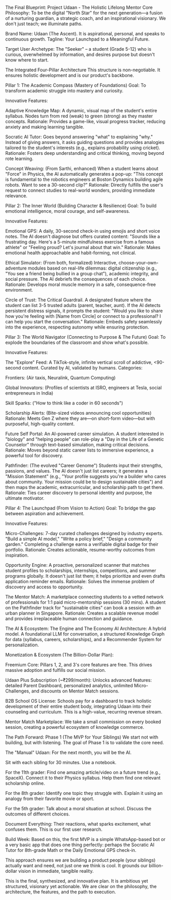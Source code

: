 The Final Blueprint: Project Udaan - The Holistic Lifelong Mentor
Core Philosophy: To be the digital "North Star" for the next generation—a fusion of a nurturing guardian, a strategic coach, and an inspirational visionary. We don't just teach; we illuminate paths.

Brand Name: Udaan (The Ascent). It is aspirational, personal, and speaks to continuous growth.
Tagline: Your Launchpad to a Meaningful Future.

Target User Archetype: The "Seeker" – a student (Grade 5-12) who is curious, overwhelmed by information, and desires purpose but doesn't know where to start.

The Integrated Four-Pillar Architecture
This structure is non-negotiable. It ensures holistic development and is our product's backbone.

Pillar 1: The Academic Compass (Mastery of Foundations)
Goal: To transform academic struggle into mastery and curiosity.

Innovative Features:

Adaptive Knowledge Map: A dynamic, visual map of the student's entire syllabus. Nodes turn from red (weak) to green (strong) as they master concepts. Rationale: Provides a game-like, visual progress tracker, reducing anxiety and making learning tangible.

Socratic AI Tutor: Goes beyond answering "what" to explaining "why." Instead of giving answers, it asks guiding questions and provides analogies tailored to the student's interests (e.g., explains probability using cricket). Rationale: Fosters deep understanding and critical thinking, moving beyond rote learning.

Concept Weaving: (From Sarthi, enhanced) When a student learns about "Force" in Physics, the AI automatically generates a pop-up: "This concept is fundamental to the robotics engineers at Boston Dynamics building agile robots. Want to see a 30-second clip?" Rationale: Directly fulfills the user's request to connect studies to real-world wonders, providing immediate relevance.

Pillar 2: The Inner World (Building Character & Resilience)
Goal: To build emotional intelligence, moral courage, and self-awareness.

Innovative Features:

Emotional GPS: A daily, 30-second check-in using emojis and short voice notes. The AI doesn't diagnose but offers curated content: "Sounds like a frustrating day. Here's a 5-minute mindfulness exercise from a famous athlete" or "Feeling proud? Let's journal about that win." Rationale: Makes emotional health approachable and habit-forming, not clinical.

Ethical Simulator: (From both, formalized) Interactive, choose-your-own-adventure modules based on real-life dilemmas: digital citizenship (e.g., "You see a friend being bullied in a group chat"), academic integrity, and social pressure. The AI debriefs the consequences of each choice. Rationale: Develops moral muscle memory in a safe, consequence-free environment.

Circle of Trust: The Critical Guardrail. A designated feature where the student can list 3-5 trusted adults (parent, teacher, aunt). If the AI detects persistent distress signals, it prompts the student: "Would you like to share how you're feeling with [Name from Circle] or connect to a professional? I can help you start the conversation." Rationale: Embeds safety seamlessly into the experience, respecting autonomy while ensuring protection.

Pillar 3: The World Navigator (Connecting to Purpose & The Future)
Goal: To explode the boundaries of the classroom and show what's possible.

Innovative Features:

The "Explore" Feed: A TikTok-style, infinite vertical scroll of addictive, <90-second content. Curated by AI, validated by humans. Categories:

Frontiers: (Air taxis, Neuralink, Quantum Computing)

Global Innovators: (Profiles of scientists at ISRO, engineers at Tesla, social entrepreneurs in India)

Skill Sparks: ("How to think like a coder in 60 seconds")

Scholarship Alerts: (Bite-sized videos announcing cool opportunities)
Rationale: Meets Gen Z where they are—on short-form video—but with purposeful, high-quality content.

Future Self Portal: An AI-powered career simulation. A student interested in "biology" and "helping people" can role-play a "Day in the Life of a Genetic Counselor" through text-based simulation, making critical decisions. Rationale: Moves beyond static career lists to immersive experience, a powerful tool for discovery.

Pathfinder: (The evolved "Career Genome") Students input their strengths, passions, and values. The AI doesn't just list careers; it generates a "Mission Statement" (e.g., "Your profile suggests you're a builder who cares about community. Your mission could be to design sustainable cities") and then maps the academic, extracurricular, and scholarship path to get there. Rationale: Ties career discovery to personal identity and purpose, the ultimate motivator.

Pillar 4: The Launchpad (From Vision to Action)
Goal: To bridge the gap between aspiration and achievement.

Innovative Features:

Micro-Challenges: 7-day curated challenges designed by industry experts. "Build a simple AI model," "Write a policy brief," "Design a community garden." Completing a challenge earns a verifiable digital badge for their portfolio. Rationale: Creates actionable, resume-worthy outcomes from inspiration.

Opportunity Engine: A proactive, personalized scanner that matches student profiles to scholarships, internships, competitions, and summer programs globally. It doesn't just list them; it helps prioritize and even drafts application reminder emails. Rationale: Solves the immense problem of discovery and access to opportunity.

The Mentor Match: A marketplace connecting students to a vetted network of professionals for 1:1 paid micro-mentorship sessions (30 mins). A student on the Pathfinder track for "sustainable cities" can book a session with an urban planner in Singapore. Rationale: Creates a scalable revenue model and provides irreplaceable human connection and guidance.

The AI & Ecosystem: The Engine and The Economy
AI Architecture: A hybrid model. A foundational LLM for conversation, a structured Knowledge Graph for data (syllabus, careers, scholarships), and a Recommender System for personalization.

Monetization & Ecosystem (The Billion-Dollar Plan):

Freemium Core: Pillars 1, 2, and 3's core features are free. This drives massive adoption and fulfills our social mission.

Udaan Plus Subscription (~₹299/month): Unlocks advanced features: detailed Parent Dashboard, personalized analytics, unlimited Micro-Challenges, and discounts on Mentor Match sessions.

B2B School OS License: Schools pay for a dashboard to track holistic development of their entire student body, integrating Udaan into their counseling and curriculum. This is a high-value, recurring revenue stream.

Mentor Match Marketplace: We take a small commission on every booked session, creating a powerful ecosystem of knowledge commerce.

The Path Forward: Phase 1 (The MVP for Your Siblings)
We start not with building, but with listening. The goal of Phase 1 is to validate the core need.

The "Manual" Udaan: For the next month, you will be the AI.

Sit with each sibling for 30 minutes. Use a notebook.

For the 11th grader: Find one amazing article/video on a future trend (e.g., SpaceX). Connect it to their Physics syllabus. Help them find one relevant scholarship online.

For the 8th grader: Identify one topic they struggle with. Explain it using an analogy from their favorite movie or sport.

For the 5th grader: Talk about a moral situation at school. Discuss the outcomes of different choices.

Document Everything: Their reactions, what sparks excitement, what confuses them. This is our first user research.

Build Week: Based on this, the first MVP is a simple WhatsApp-based bot or a very basic app that does one thing perfectly: perhaps the Socratic AI Tutor for 8th-grade Math or the Daily Emotional GPS check-in.

This approach ensures we are building a product people (your siblings) actually want and need, not just one we think is cool. It grounds our billion-dollar vision in immediate, tangible reality.

This is the final, synthesized, and innovative plan. It is ambitious yet structured, visionary yet actionable. We are clear on the philosophy, the architecture, the features, and the path to execution.

